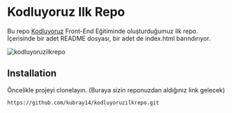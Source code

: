 # Kodluyoruz Ilk Repo
Bu repo [Kodluyoruz](https://www.kodluyoruz.org) Front-End Eğitiminde oluşturduğumuz ilk repo. İçerisinde bir adet README dosyası, bir adet de index.html barındırıyor.

![kodluyoruzilkrepo](https://user-images.githubusercontent.com/101721434/159128144-5e0cbb3a-4aaf-4ca4-bf04-49d7f4d86121.png)

## Installation

Öncelikle projeyi clonelayın. (Buraya sizin reponuzdan aldığınız link gelecek)
 
  `https://github.com/kubray14/kodluyoruzilkrepo.git`
